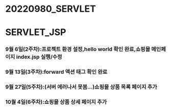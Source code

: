 # 20220980_SERVLET

# SERVLET_JSP
### 9월 6일(2주차):프로젝트 환경 설정,hello world 확인 완료,쇼핑몰 메인페이지 index.jsp 실행/수정
### 9월 13일(3주차):forward 액션 태그 확인 완료
### 9월 27일(5주차):(서버 에러나서 못봄...)쇼핑몰 상품 목록 페이지 추가
### 10월 4일(6주차):쇼핑몰 상품 상세 페이지 추가